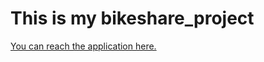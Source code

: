 # This is my bikeshare_project

[You can reach the application here.](https://share.streamlit.io/lilibethocando/bikeshare_project/bikeshare_2.py)
